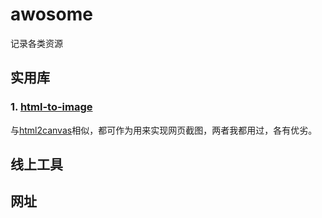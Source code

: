 # awosome
记录各类资源

## 实用库
### 1. [html-to-image](https://github.com/bubkoo/html-to-image)
与[html2canvas](https://github.com/niklasvh/html2canvas)相似，都可作为用来实现网页截图，两者我都用过，各有优劣。
## 线上工具

## 网址
